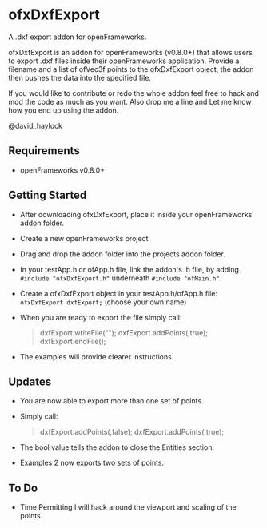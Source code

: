 ofxDxfExport
============

A .dxf export addon for openFrameworks.

ofxDxfExport is an addon for openFrameworks (v0.8.0+) that allows users to export .dxf files inside their openFrameworks application. Provide a filename and a list of ofVec3f points to the ofxDxfExport object, the addon then pushes the data into the specified file. 

If you would like to contribute or redo the whole addon feel free to hack and mod the code as much as you want.
Also drop me a line and Let me know how you end up using the addon.

@david_haylock

## Requirements
- openFrameworks v0.8.0+

## Getting Started

- After downloading ofxDxfExport, place it inside your openFrameworks addon folder.

- Create a new openFrameworks project

- Drag and drop the addon folder into the projects addon folder.

- In your testApp.h or ofApp.h file, link the addon's .h file, by adding  ```#include "ofxDxfExport.h"``` underneath ```#include "ofMain.h"```.

- Create a ofxDxfExport object in your testApp.h/ofApp.h file:
```ofxDxfExport dxfExport;``` (choose your own name)

- When you are ready to export the file simply call:

	 
	>	 dxfExport.writeFile("<YourFileName>");
	>	 dxfExport.addPoints(<YourPoints>,true);
	>	 dxfExport.endFile();
	
- The examples will provide clearer instructions.

## Updates

- You are now able to export more than one set of points.
- Simply call:
	
	>	dxfExport.addPoints(<YourPoints1>,false);
	>	dxfExport.addPoints(<YourPoints2>,true);
	
- The bool value tells the addon to close the Entities section.

- Examples 2 now exports two sets of points.

## To Do

- Time Permitting I will hack around the viewport and scaling of the points.